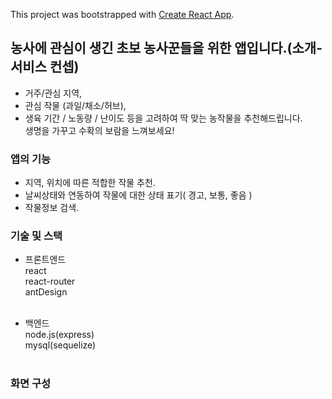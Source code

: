 This project was bootstrapped with [Create React App](https://github.com/facebook/create-react-app).

## 농사에 관심이 생긴 초보 농사꾼들을 위한 앱입니다.(소개-서비스 컨셉)

- 거주/관심 지역,
- 관심 작물 (과일/채소/허브),
- 생육 기간 / 노동량 / 난이도 등을
고려하여 딱 맞는 농작물을 추천해드립니다.</br>
생명을 가꾸고 수확의 보람을 느껴보세요!</br>

### 앱의 기능

- 지역, 위치에 따른 적합한 작물 추천.
- 날씨상태와 연동하여 작물에 대한 상태 표기( 경고, 보통, 좋음 )
- 작물정보 검색.</br>

### 기술 및 스택

- 프론트엔드</br>
  react</br>
  react-router</br>
  antDesign</br></br>
  
- 백엔드</br>
  node.js(express)</br>
  mysql(sequelize)</br></br>
  
### 화면 구성
